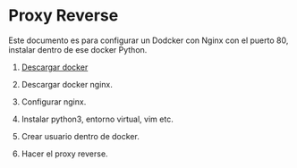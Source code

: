 # Proxy Reverse 
Este documento es para configurar un Dodcker con Nginx con el puerto 80, instalar dentro de ese docker Python.

1. [Descargar docker](#Descargar)

2. Descargar docker nginx.
3. Configurar nginx.
4. Instalar python3, entorno virtual, vim etc.
5. Crear usuario dentro de docker.
6. Hacer el proxy reverse.

